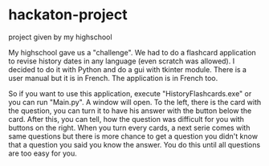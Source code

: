 # hackaton-project
project given by my highschool

My highschool gave us a "challenge". We had to do a flashcard application to revise history dates in any language (even scratch was allowed). I decided to do it with Python and do a gui with tkinter module. There is a user manual but it is in French. The application is in French too.

So if you want to use this application, execute "HistoryFlashcards.exe" or you can run "Main.py". A window will open. To the left, there is the card with the question, you can turn it to have his answer with the button below the card. After this, you can tell, how the question was difficult for you with buttons on the right. When you turn every cards, a next serie comes with same questions but there is more chance to get a question you didn't know that a question you said you know the answer. You do this until all questions are too easy for you.
